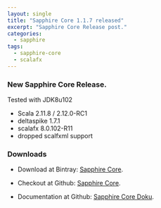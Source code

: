 ```yaml
---
layout: single
title: "Sapphire Core 1.1.7 released"
excerpt: "Sapphire Core Release post."
categories: 
  - sapphire  
tags: 
  - sapphire-core
  - scalafx
---
```


### New Sapphire Core Release.

Tested with JDK8u102

* Scala 2.11.8 / 2.12.0-RC1
* deltaspike 1.7.1
* scalafx 8.0.102-R11
* dropped scalfxml support


### Downloads

* Download at Bintray: [Sapphire Core](https://bintray.com/sfxcode/maven/sapphire-core/1.1.7).

* Checkout at Github: [Sapphire Core](https://github.com/sfxcode/sapphire-core).

* Documentation at Github: [Sapphire Core Doku](http://sfxcode.github.io/sapphire-core).

